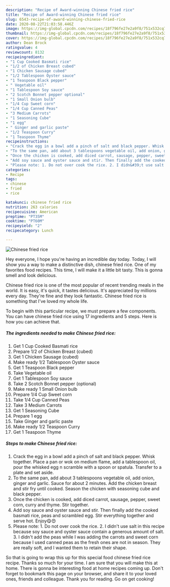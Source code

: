 ```yaml
---
description: "Recipe of Award-winning Chinese fried rice"
title: "Recipe of Award-winning Chinese fried rice"
slug: 6543-recipe-of-award-winning-chinese-fried-rice
date: 2020-08-22T21:03:58.446Z
image: https://img-global.cpcdn.com/recipes/18f796fe27e2a9f8/751x532cq70/chinese-fried-rice-recipe-main-photo.jpg
thumbnail: https://img-global.cpcdn.com/recipes/18f796fe27e2a9f8/751x532cq70/chinese-fried-rice-recipe-main-photo.jpg
cover: https://img-global.cpcdn.com/recipes/18f796fe27e2a9f8/751x532cq70/chinese-fried-rice-recipe-main-photo.jpg
author: Dean Brock
ratingvalue: 4
reviewcount: 8132
recipeingredient:
- "1 Cup Cooked Basmati rice"
- "1/2 of Chicken Breast cubed"
- "1 Chicken Sausage cubed"
- "1/2 Tablespoon Oyster sauce"
- "1 Teaspoon Black pepper"
- " Vegetable oil"
- "1 Tablespoon Soy sauce"
- "2 Scotch Bonnet pepper optional"
- "1 Small Onion bulb"
- "1/4 Cup Sweet corn"
- "1/4 Cup Canned Peas"
- "3 Medium Carrots"
- "1 Seasoning Cube"
- "1 egg"
- " Ginger and garlic paste"
- "1/2 Teaspoon Curry"
- "1 Teaspoon Thyme"
recipeinstructions:
- "Crack the egg in a bowl add a pinch of salt and black pepper. Whisk together. Place a pan or wok on medium flame, add a tablespoon oil, pour the whisked egg n scramble with a spoon or spatula. Transfer to a plate and set aside."
- "To the same pan, add about 3 tablespoons vegetable oil, add onion, ginger and garlic. Sauce for about 2 minutes. Add the chicken breast and stir fry until cooked. Season the chicken with seasoning cube and black pepper."
- "Once the chicken is cooked, add diced carrot, sausage, pepper, sweet corn, curry and thyme. Stir together."
- "Add soy sauce and oyster sauce and stir. Then finally add the cooked basmati rice, peas and scrambled egg. Stir everything together and serve hot. Enjoy😋😍"
- "Please note: 1. Do not over cook the rice. 2. I didn&#39;t use salt in this recipe because soy sauce and oyster sauce contain a generous amount of salt. 3. I didn&#39;t add the peas while I was adding the carrots and sweet corn because I used canned peas as the fresh ones are not in season. They are really soft, and I wanted them to retain their shape."
categories:
- Recipe
tags:
- chinese
- fried
- rice

katakunci: chinese fried rice 
nutrition: 263 calories
recipecuisine: American
preptime: "PT35M"
cooktime: "PT60M"
recipeyield: "2"
recipecategory: Lunch

---
```



![Chinese fried rice](https://img-global.cpcdn.com/recipes/18f796fe27e2a9f8/751x532cq70/chinese-fried-rice-recipe-main-photo.jpg)

Hey everyone, I hope you're having an incredible day today. Today, I will show you a way to make a distinctive dish, chinese fried rice. One of my favorites food recipes. This time, I will make it a little bit tasty. This is gonna smell and look delicious.

Chinese fried rice is one of the most popular of recent trending meals in the world. It is easy, it's quick, it tastes delicious. It's appreciated by millions every day. They're fine and they look fantastic. Chinese fried rice is something that I've loved my whole life.




To begin with this particular recipe, we must prepare a few components. You can have chinese fried rice using 17 ingredients and 5 steps. Here is how you can achieve that.

<!--inarticleads1-->

##### The ingredients needed to make Chinese fried rice:

1. Get 1 Cup Cooked Basmati rice
1. Prepare 1/2 of Chicken Breast (cubed)
1. Get 1 Chicken Sausage (cubed)
1. Make ready 1/2 Tablespoon Oyster sauce
1. Get 1 Teaspoon Black pepper
1. Take  Vegetable oil
1. Get 1 Tablespoon Soy sauce
1. Take 2 Scotch Bonnet pepper (optional)
1. Make ready 1 Small Onion bulb
1. Prepare 1/4 Cup Sweet corn
1. Take 1/4 Cup Canned Peas
1. Take 3 Medium Carrots
1. Get 1 Seasoning Cube
1. Prepare 1 egg
1. Take  Ginger and garlic paste
1. Make ready 1/2 Teaspoon Curry
1. Get 1 Teaspoon Thyme




<!--inarticleads2-->

##### Steps to make Chinese fried rice:

1. Crack the egg in a bowl add a pinch of salt and black pepper. Whisk together. Place a pan or wok on medium flame, add a tablespoon oil, pour the whisked egg n scramble with a spoon or spatula. Transfer to a plate and set aside.
1. To the same pan, add about 3 tablespoons vegetable oil, add onion, ginger and garlic. Sauce for about 2 minutes. Add the chicken breast and stir fry until cooked. Season the chicken with seasoning cube and black pepper.
1. Once the chicken is cooked, add diced carrot, sausage, pepper, sweet corn, curry and thyme. Stir together.
1. Add soy sauce and oyster sauce and stir. Then finally add the cooked basmati rice, peas and scrambled egg. Stir everything together and serve hot. Enjoy😋😍
1. Please note: 1. Do not over cook the rice. 2. I didn&#39;t use salt in this recipe because soy sauce and oyster sauce contain a generous amount of salt. 3. I didn&#39;t add the peas while I was adding the carrots and sweet corn because I used canned peas as the fresh ones are not in season. They are really soft, and I wanted them to retain their shape.




So that is going to wrap this up for this special food chinese fried rice recipe. Thanks so much for your time. I am sure that you will make this at home. There is gonna be interesting food at home recipes coming up. Don't forget to bookmark this page on your browser, and share it to your loved ones, friends and colleague. Thank you for reading. Go on get cooking!
